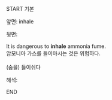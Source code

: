 START
기본

앞면:
inhale


뒷면:
<div>It is dangerous to <strong>inhale</strong> ammonia fume. </div><div><div>암모니아 가스를 들이마시는 것은 위험하다.</div></div><div><br></div><div>(숨을) 들이쉬다</div>


해석:

END